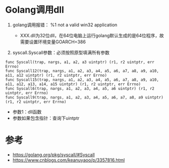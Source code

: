 # Golang调用dll

1. golang调用报错： %1 not a valid win32 application
   * XXX.dll为32位dll，在64位电脑上运行golang默认生成的是64位程序，故需要设置环境变量GOARCH=386

2. syscall.Syscall参数：必须按照原型填满所有参数

```
func Syscall(trap, nargs, a1, a2, a3 uintptr) (r1, r2 uintptr, err Errno)
func Syscall12(trap, nargs, a1, a2, a3, a4, a5, a6, a7, a8, a9, a10, a11, a12 uintptr) (r1, r2 uintptr, err Errno)
func Syscall15(trap, nargs, a1, a2, a3, a4, a5, a6, a7, a8, a9, a10, a11, a12, a13, a14, a15 uintptr) (r1, r2 uintptr, err Errno)
func Syscall6(trap, nargs, a1, a2, a3, a4, a5, a6 uintptr) (r1, r2 uintptr, err Errno)
func Syscall9(trap, nargs, a1, a2, a3, a4, a5, a6, a7, a8, a9 uintptr) (r1, r2 uintptr, err Errno)
```
   * 参数1：dll函数
   * 参数如果包含指针：查询下uintptr

# 参考

* https://golang.org/pkg/syscall/#Syscall
* https://www.cnblogs.com/keanuyaoo/p/3357816.html